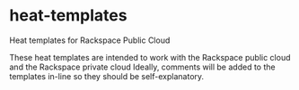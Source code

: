 # heat-templates
Heat templates for Rackspace Public Cloud

These heat templates are intended to work with the Rackspace public cloud and the Rackspace private cloud Ideally, comments will be added to the templates in-line so they should be self-explanatory.


